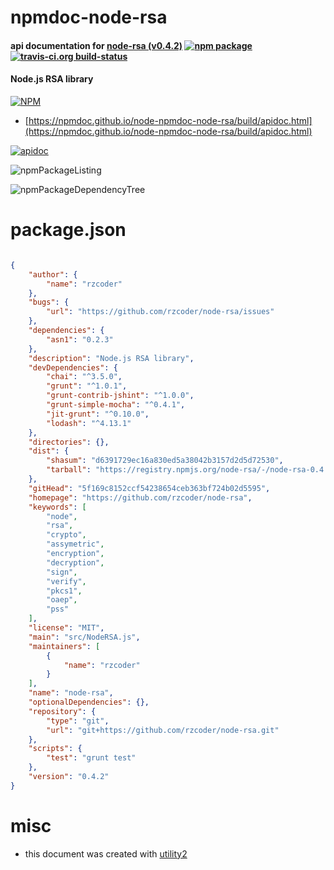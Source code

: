 # npmdoc-node-rsa

#### api documentation for  [node-rsa (v0.4.2)](https://github.com/rzcoder/node-rsa)  [![npm package](https://img.shields.io/npm/v/npmdoc-node-rsa.svg?style=flat-square)](https://www.npmjs.org/package/npmdoc-node-rsa) [![travis-ci.org build-status](https://api.travis-ci.org/npmdoc/node-npmdoc-node-rsa.svg)](https://travis-ci.org/npmdoc/node-npmdoc-node-rsa)

#### Node.js RSA library

[![NPM](https://nodei.co/npm/node-rsa.png?downloads=true&downloadRank=true&stars=true)](https://www.npmjs.com/package/node-rsa)

- [https://npmdoc.github.io/node-npmdoc-node-rsa/build/apidoc.html](https://npmdoc.github.io/node-npmdoc-node-rsa/build/apidoc.html)

[![apidoc](https://npmdoc.github.io/node-npmdoc-node-rsa/build/screenCapture.buildCi.browser.%252Ftmp%252Fbuild%252Fapidoc.html.png)](https://npmdoc.github.io/node-npmdoc-node-rsa/build/apidoc.html)

![npmPackageListing](https://npmdoc.github.io/node-npmdoc-node-rsa/build/screenCapture.npmPackageListing.svg)

![npmPackageDependencyTree](https://npmdoc.github.io/node-npmdoc-node-rsa/build/screenCapture.npmPackageDependencyTree.svg)



# package.json

```json

{
    "author": {
        "name": "rzcoder"
    },
    "bugs": {
        "url": "https://github.com/rzcoder/node-rsa/issues"
    },
    "dependencies": {
        "asn1": "0.2.3"
    },
    "description": "Node.js RSA library",
    "devDependencies": {
        "chai": "^3.5.0",
        "grunt": "^1.0.1",
        "grunt-contrib-jshint": "^1.0.0",
        "grunt-simple-mocha": "^0.4.1",
        "jit-grunt": "^0.10.0",
        "lodash": "^4.13.1"
    },
    "directories": {},
    "dist": {
        "shasum": "d6391729ec16a830ed5a38042b3157d2d5d72530",
        "tarball": "https://registry.npmjs.org/node-rsa/-/node-rsa-0.4.2.tgz"
    },
    "gitHead": "5f169c8152ccf54238654ceb363bf724b02d5595",
    "homepage": "https://github.com/rzcoder/node-rsa",
    "keywords": [
        "node",
        "rsa",
        "crypto",
        "assymetric",
        "encryption",
        "decryption",
        "sign",
        "verify",
        "pkcs1",
        "oaep",
        "pss"
    ],
    "license": "MIT",
    "main": "src/NodeRSA.js",
    "maintainers": [
        {
            "name": "rzcoder"
        }
    ],
    "name": "node-rsa",
    "optionalDependencies": {},
    "repository": {
        "type": "git",
        "url": "git+https://github.com/rzcoder/node-rsa.git"
    },
    "scripts": {
        "test": "grunt test"
    },
    "version": "0.4.2"
}
```



# misc
- this document was created with [utility2](https://github.com/kaizhu256/node-utility2)
